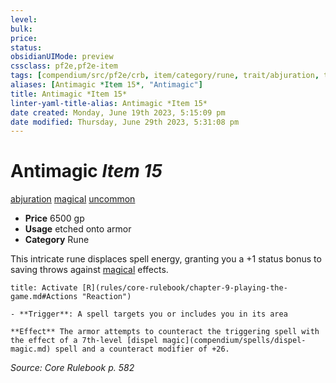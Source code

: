 ```yaml
---
level:
bulk:
price:
status:
obsidianUIMode: preview
cssclass: pf2e,pf2e-item
tags: [compendium/src/pf2e/crb, item/category/rune, trait/abjuration, trait/magical, trait/uncommon]
aliases: [Antimagic *Item 15*, "Antimagic"]
title: Antimagic *Item 15*
linter-yaml-title-alias: Antimagic *Item 15*
date created: Monday, June 19th 2023, 5:15:09 pm
date modified: Thursday, June 29th 2023, 5:31:08 pm
---
```


# Antimagic *Item 15*

[abjuration](rules/traits/abjuration.md) [magical](rules/traits/magical.md) [uncommon](rules/traits/uncommon.md)  

- **Price** 6500 gp
- **Usage** etched onto armor
- **Category** Rune

This intricate rune displaces spell energy, granting you a +1 status bonus to saving throws against [magical](rules/traits/magical.md) effects.

```ad-embed-ability
title: Activate [R](rules/core-rulebook/chapter-9-playing-the-game.md#Actions "Reaction")

- **Trigger**: A spell targets you or includes you in its area

**Effect** The armor attempts to counteract the triggering spell with the effect of a 7th-level [dispel magic](compendium/spells/dispel-magic.md) spell and a counteract modifier of +26.
```

*Source: Core Rulebook p. 582*
